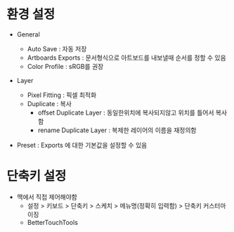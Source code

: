 # 환경 설정

- General
    - Auto Save : 자동 저장
    - Artboards Exports : 문서형식으로 아트보드를 내보낼때 순서를 정할 수 있음
    - Color Profile : sRGB를 권장
    
- Layer
    - Pixel Fitting : 픽셀 최적화
    - Duplicate : 복사
        - offset Duplicate Layer : 동일한위치에 복사되지않고 위치를 틀어서 복사함
        - rename Duplicate Layer : 복제한 레이어의 이름을 재정의함

- Preset : Exports 에 대한 기본값을 설정할 수 있음
    
# 단축키 설정

- 맥에서 직접 제어해야함
    - 설정 > 키보드 > 단축키 > 스케치 > 메뉴명(정확히 입력함) > 단축키 커스터마이징
    - BetterTouchTools 
    
